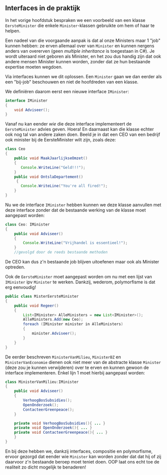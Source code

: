 ## Interfaces in de praktijk

In het vorige hoofdstuk bespraken we een voorbeeld van een klasse ``EersteMinister`` die enkele ``Minister``-klassen gebruikte om hem of haar te helpen.

Een nadeel van die voorgaande aanpak is dat al onze Ministers maar 1 "job" kunnen hebben: ze erven allemaal over van ``Minister`` en kunnen nergens anders van overerven (geen *multiple inheritance* is toegestaan in C#). Je wordt uiteraard niet geboren als Minister, en het zou dus handig zijn dat ook andere mensen Minister kunnen worden, zonder dat ze hun bestaande expertise moeten wegdoen. 

Via interfaces kunnen we dit oplossen. Een ``Minister`` gaan we dan eerder als een "bij-job" beschouwen en niet de hoofdreden van een klasse.

We definiëren daarom eerst een nieuwe interface ``IMinister``:
```java
interface IMinister
{
    void Adviseer();
}
```

Vanaf nu kan eender *wie* die deze interface implementeert de ``EersteMinister`` advies geven. Hoera! En daarnaast kan die klasse echter ook nog tal van andere zaken doen. Beeld je in dat een CEO van een bedrijf ook minister bij de EersteMinister wilt zijn, zoals deze:

```java
class Ceo
{
    public void MaakJaarlijkseOmzet()
    { 
       Console.WriteLine("Geld!!!");
    }
    public void OntslaDepartement()
     { 
       Console.WriteLine("You're all fired!");
    }
}
```

Nu we de interface ``IMinister`` hebben kunnen we deze klasse aanvullen met deze interface zonder dat de bestaande werking van de klasse moet aangepast worden:

```java
class Ceo: IMinister
{ 
    public void Adviseer()
    { 
        Console.WriteLine("Vrijhandel is essentieel!");
    }
    //gevolgd door de reeds bestaande methoden
```
De CEO kan dus z'n bestaande job blijven uitoefenen maar ook als Minister optreden. 

Ook de ``EersteMinister`` moet aangepast worden om nu met een lijst van ``IMinister`` ipv ``Minister`` te werken. Dankzij, wederom, polymorfisme is dat erg eenvoudig! 

```java
public class MisterEersteMinister
{
    public void Regeer()
    {
        List<IMinister> AlleMinisters = new List<IMinister>();
        AlleMinisters.Add(new Ceo); 
        foreach (IMinister minister in AlleMinisters)
        {
            minister.Adviseer();
        }
    }
}
```

De eerder beschreven ``MinisterVanMilieu``, ``MinisterBZ`` en ``MinisterVanEconomie`` dienen ook niet meer van de abstracte klasse ``Minister`` (deze zou je kunnen verwijderen) over te erven en kunnen gewoon de interface implementeren. Enkel lijn 1 moet hierbij aangepast worden:

```java
class MinisterVanMilieu:IMinister
{
    public void Adviseer()
    {
        VerhoogBosSubsidies();
        OpenOnderzoek();
        ContacteerGreenpeace();
    }

    private void VerhoogBosSubsidies(){ ... }
    private void OpenOnderzoek(){ ... }
    private void ContacteerGreenpeace(){ ... }
    }
}
```

En bij deze hebben we, dankzij interfaces, compositie en polymorfisme, ervoor gezorgd dat eender wie ``Minister`` kan worden zonder dat dat hij of zij daarvoor z'n bestaande beroep moet teniet doen. OOP laat ons echt toe de realiteit zo dicht mogelijk te benaderen!


